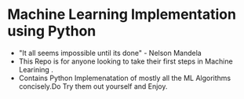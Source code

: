 # Machine Learning Implementation using Python
- "It all seems impossible until its done" - Nelson Mandela  <br />
- This Repo is for anyone looking to take their first steps in Machine Learining . <br />
- Contains Python Implemenatation of mostly all the ML Algorithms concisely.Do Try them out yourself and Enjoy.

